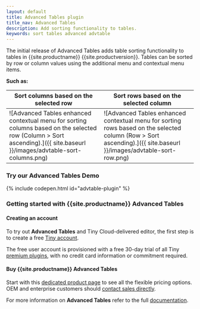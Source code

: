 ```yaml
---
layout: default
title: Advanced Tables plugin
title_nav: Advanced Tables
description: Add sorting functionality to tables.
keywords: sort tables advanced advtable
---
```


The initial release of Advanced Tables adds table sorting functionality to tables in {{site.productname}} {{site.productversion}}. Tables can be sorted by row or column values using the additional menu and contextual menu items.

**Such as:**

| Sort columns based on the selected row                   | Sort rows based on the selected column               |
| -------------------------------------------------------- | ---------------------------------------------------- |
| ![Advanced Tables enhanced contextual menu for sorting columns based on the selected row (Column > Sort ascending).]({{ site.baseurl }}/images/advtable-sort-columns.png) | ![Advanced Tables enhanced contextual menu for sorting rows based on the selected column (Row > Sort ascending).]({{ site.baseurl }}/images/advtable-sort-row.png) |

### Try our Advanced Tables Demo
{% include codepen.html id="advtable-plugin" %}

### Getting started with {{site.productname}} Advanced Tables

#### Creating an account

To try out **Advanced Tables** and Tiny Cloud-delivered editor, the first step is to create a free [Tiny account](https://www.tiny.cloud/download/).

The free user account is provisioned with a free 30-day trial of all Tiny [premium plugins](https://apps.tiny.cloud/product-category/tiny-cloud-extensions/), with no credit card information or commitment required.


#### Buy {{site.productname}} Advanced Tables

Start with this [dedicated product page](https://apps.tiny.cloud/products/advanced-tables/) to see all the flexible pricing options. OEM and enterprise customers should [contact sales directly](https://www.tiny.cloud/contact/).

For more information on **Advanced Tables** refer to the full [documentation]({{site.baseurl}}/plugins/advtable/).
